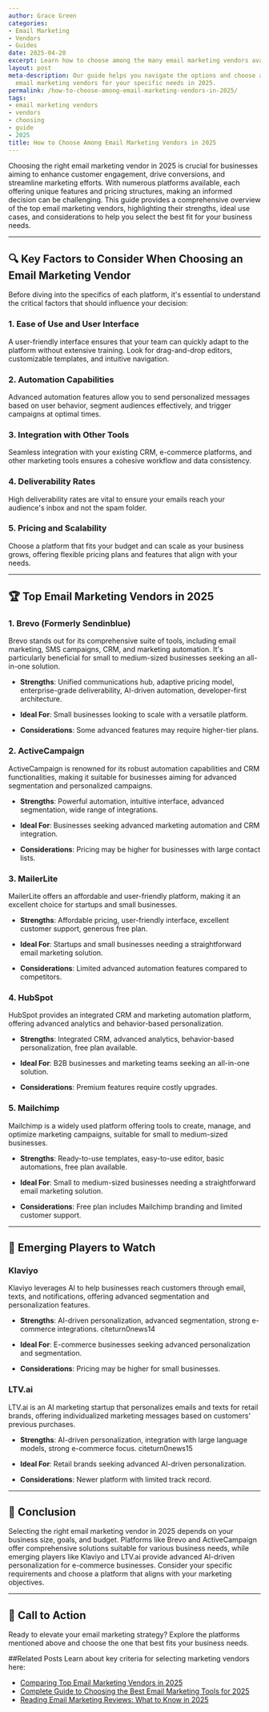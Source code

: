 ```yaml
---
author: Grace Green
categories:
- Email Marketing
- Vendors
- Guides
date: 2025-04-20
excerpt: Learn how to choose among the many email marketing vendors available in 2025.
layout: post
meta-description: Our guide helps you navigate the options and choose among the best
  email marketing vendors for your specific needs in 2025.
permalink: /how-to-choose-among-email-marketing-vendors-in-2025/
tags:
- email marketing vendors
- vendors
- choosing
- guide
- 2025
title: How to Choose Among Email Marketing Vendors in 2025
---
```


Choosing the right email marketing vendor in 2025 is crucial for businesses aiming to enhance customer engagement, drive conversions, and streamline marketing efforts. With numerous platforms available, each offering unique features and pricing structures, making an informed decision can be challenging. This guide provides a comprehensive overview of the top email marketing vendors, highlighting their strengths, ideal use cases, and considerations to help you select the best fit for your business needs.

---

## 🔍 Key Factors to Consider When Choosing an Email Marketing Vendor

Before diving into the specifics of each platform, it's essential to understand the critical factors that should influence your decision:

### 1. **Ease of Use and User Interface**

A user-friendly interface ensures that your team can quickly adapt to the platform without extensive training. Look for drag-and-drop editors, customizable templates, and intuitive navigation.

### 2. **Automation Capabilities**

Advanced automation features allow you to send personalized messages based on user behavior, segment audiences effectively, and trigger campaigns at optimal times.

### 3. **Integration with Other Tools**

Seamless integration with your existing CRM, e-commerce platforms, and other marketing tools ensures a cohesive workflow and data consistency.

### 4. **Deliverability Rates**

High deliverability rates are vital to ensure your emails reach your audience's inbox and not the spam folder.

### 5. **Pricing and Scalability**

Choose a platform that fits your budget and can scale as your business grows, offering flexible pricing plans and features that align with your needs.

---

## 🏆 Top Email Marketing Vendors in 2025

### 1. **Brevo (Formerly Sendinblue)**

Brevo stands out for its comprehensive suite of tools, including email marketing, SMS campaigns, CRM, and marketing automation. It's particularly beneficial for small to medium-sized businesses seeking an all-in-one solution.

- **Strengths**: Unified communications hub, adaptive pricing model, enterprise-grade deliverability, AI-driven automation, developer-first architecture. 

- **Ideal For**: Small businesses looking to scale with a versatile platform.

- **Considerations**: Some advanced features may require higher-tier plans.

### 2. **ActiveCampaign**

ActiveCampaign is renowned for its robust automation capabilities and CRM functionalities, making it suitable for businesses aiming for advanced segmentation and personalized campaigns.

- **Strengths**: Powerful automation, intuitive interface, advanced segmentation, wide range of integrations. 

- **Ideal For**: Businesses seeking advanced marketing automation and CRM integration.

- **Considerations**: Pricing may be higher for businesses with large contact lists.

### 3. **MailerLite**

MailerLite offers an affordable and user-friendly platform, making it an excellent choice for startups and small businesses.

- **Strengths**: Affordable pricing, user-friendly interface, excellent customer support, generous free plan. 

- **Ideal For**: Startups and small businesses needing a straightforward email marketing solution.

- **Considerations**: Limited advanced automation features compared to competitors.

### 4. **HubSpot**

HubSpot provides an integrated CRM and marketing automation platform, offering advanced analytics and behavior-based personalization.

- **Strengths**: Integrated CRM, advanced analytics, behavior-based personalization, free plan available. 

- **Ideal For**: B2B businesses and marketing teams seeking an all-in-one solution.

- **Considerations**: Premium features require costly upgrades.

### 5. **Mailchimp**

Mailchimp is a widely used platform offering tools to create, manage, and optimize marketing campaigns, suitable for small to medium-sized businesses.

- **Strengths**: Ready-to-use templates, easy-to-use editor, basic automations, free plan available. 

- **Ideal For**: Small to medium-sized businesses needing a straightforward email marketing solution.

- **Considerations**: Free plan includes Mailchimp branding and limited customer support.

---

## 🧠 Emerging Players to Watch

### **Klaviyo**

Klaviyo leverages AI to help businesses reach customers through email, texts, and notifications, offering advanced segmentation and personalization features.

- **Strengths**: AI-driven personalization, advanced segmentation, strong e-commerce integrations. citeturn0news14

- **Ideal For**: E-commerce businesses seeking advanced personalization and segmentation.

- **Considerations**: Pricing may be higher for small businesses.

### **LTV.ai**

LTV.ai is an AI marketing startup that personalizes emails and texts for retail brands, offering individualized marketing messages based on customers' previous purchases.

- **Strengths**: AI-driven personalization, integration with large language models, strong e-commerce focus. citeturn0news15

- **Ideal For**: Retail brands seeking advanced AI-driven personalization.

- **Considerations**: Newer platform with limited track record.

---

## 📝 Conclusion

Selecting the right email marketing vendor in 2025 depends on your business size, goals, and budget. Platforms like Brevo and ActiveCampaign offer comprehensive solutions suitable for various business needs, while emerging players like Klaviyo and LTV.ai provide advanced AI-driven personalization for e-commerce businesses. Consider your specific requirements and choose a platform that aligns with your marketing objectives.

---

## 📣 Call to Action

Ready to elevate your email marketing strategy? Explore the platforms mentioned above and choose the one that best fits your business needs.

##Related Posts
Learn about key criteria for selecting marketing vendors here:
- [Comparing Top Email Marketing Vendors in 2025](/comparing-top-email-marketing-vendors-in-2025/)
- [Complete Guide to Choosing the Best Email Marketing Tools for 2025](/complete-guide-to-choosing-the-best-email-marketing-tools-for-2025/)
- [Reading Email Marketing Reviews: What to Know in 2025](/reading-email-marketing-reviews-what-to-know-in-2025/)
